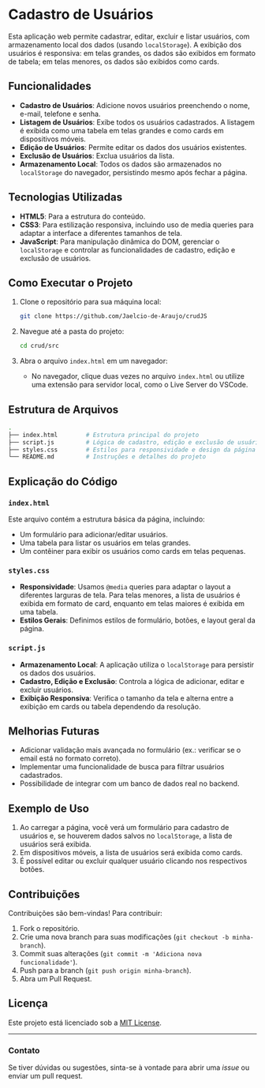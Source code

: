 # Cadastro de Usuários

Esta aplicação web permite cadastrar, editar, excluir e listar usuários, com armazenamento local dos dados (usando `localStorage`). A exibição dos usuários é responsiva: em telas grandes, os dados são exibidos em formato de tabela; em telas menores, os dados são exibidos como cards.

## Funcionalidades

- **Cadastro de Usuários**: Adicione novos usuários preenchendo o nome, e-mail, telefone e senha.
- **Listagem de Usuários**: Exibe todos os usuários cadastrados. A listagem é exibida como uma tabela em telas grandes e como cards em dispositivos móveis.
- **Edição de Usuários**: Permite editar os dados dos usuários existentes.
- **Exclusão de Usuários**: Exclua usuários da lista.
- **Armazenamento Local**: Todos os dados são armazenados no `localStorage` do navegador, persistindo mesmo após fechar a página.

## Tecnologias Utilizadas

- **HTML5**: Para a estrutura do conteúdo.
- **CSS3**: Para estilização responsiva, incluindo uso de media queries para adaptar a interface a diferentes tamanhos de tela.
- **JavaScript**: Para manipulação dinâmica do DOM, gerenciar o `localStorage` e controlar as funcionalidades de cadastro, edição e exclusão de usuários.

## Como Executar o Projeto

1. Clone o repositório para sua máquina local:
   ```bash
   git clone https://github.com/Jaelcio-de-Araujo/crudJS
   ```

2. Navegue até a pasta do projeto:
   ```bash
   cd crud/src
   ```

3. Abra o arquivo `index.html` em um navegador:
   - No navegador, clique duas vezes no arquivo `index.html` ou utilize uma extensão para servidor local, como o Live Server do VSCode.

## Estrutura de Arquivos

```bash
.
├── index.html        # Estrutura principal do projeto
├── script.js         # Lógica de cadastro, edição e exclusão de usuários
├── styles.css        # Estilos para responsividade e design da página
└── README.md         # Instruções e detalhes do projeto
```

## Explicação do Código

### `index.html`

Este arquivo contém a estrutura básica da página, incluindo:

- Um formulário para adicionar/editar usuários.
- Uma tabela para listar os usuários em telas grandes.
- Um contêiner para exibir os usuários como cards em telas pequenas.

### `styles.css`

- **Responsividade**: Usamos `@media` queries para adaptar o layout a diferentes larguras de tela. Para telas menores, a lista de usuários é exibida em formato de card, enquanto em telas maiores é exibida em uma tabela.
- **Estilos Gerais**: Definimos estilos de formulário, botões, e layout geral da página.

### `script.js`

- **Armazenamento Local**: A aplicação utiliza o `localStorage` para persistir os dados dos usuários.
- **Cadastro, Edição e Exclusão**: Controla a lógica de adicionar, editar e excluir usuários.
- **Exibição Responsiva**: Verifica o tamanho da tela e alterna entre a exibição em cards ou tabela dependendo da resolução.

## Melhorias Futuras

- Adicionar validação mais avançada no formulário (ex.: verificar se o email está no formato correto).
- Implementar uma funcionalidade de busca para filtrar usuários cadastrados.
- Possibilidade de integrar com um banco de dados real no backend.

## Exemplo de Uso

1. Ao carregar a página, você verá um formulário para cadastro de usuários e, se houverem dados salvos no `localStorage`, a lista de usuários será exibida.
2. Em dispositivos móveis, a lista de usuários será exibida como cards.
3. É possível editar ou excluir qualquer usuário clicando nos respectivos botões.

## Contribuições

Contribuições são bem-vindas! Para contribuir:

1. Fork o repositório.
2. Crie uma nova branch para suas modificações (`git checkout -b minha-branch`).
3. Commit suas alterações (`git commit -m 'Adiciona nova funcionalidade'`).
4. Push para a branch (`git push origin minha-branch`).
5. Abra um Pull Request.

## Licença

Este projeto está licenciado sob a [MIT License](LICENSE).

---

### Contato

Se tiver dúvidas ou sugestões, sinta-se à vontade para abrir uma _issue_ ou enviar um pull request.